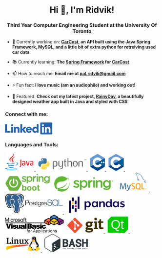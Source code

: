 <h1 align="center">Hi 👋, I'm Ridvik! </h1>
<h3 align="center">Third Year Computer Engineering Student at the University Of Toronto</h3>

- 🔭 Currently working on: **[CarCost](https://github.com/ridvikpal/CarCost), an API built using the Java Spring Framework, MySQL, and a little bit of extra python for retreiving used car data**.

- 📚 Currently learning: **The [Spring Framework](https://spring.io/) for [CarCost](https://github.com/ridvikpal/CarCost)**
 
- 📫 How to reach me: **Email me at [pal.ridvik@gmail.com](pal.ridvik@gmail.com)**

- ⚡ Fun fact: **I love music (am an audiophile) and working out!**

- 🚩 Featured: **Check out my latest project, [RainyDay](https://github.com/ridvikpal/RainyDay), a beautifully designed weather app built in Java and styled with CSS**

<h3 align="left">Connect with me:</h3>
<p align="left">
<a href="https://linkedin.com/in/ridvikpal" target="blank"><img align="center" src="icons/linkedin_logo.png" alt="ridvikpal" height="40" width=auto /></a>
</p>

<h3 align="left">Languages and Tools:</h3>

<p align="left">
    <a href="https://www.java.com" target="_blank" rel="noreferrer"> <img src="icons/java_icon.png" alt="java" width=auto height="60"/> </a>
    &nbsp;
    <a href="https://www.python.org" target="_blank" rel="noreferrer"> <img src="icons/python_logo.png" alt="python" width=auto height="45"/> </a>
    &nbsp;
    <a href="https://www.w3schools.com/cpp/" target="_blank" rel="noreferrer"> <img src="icons/C++_logo.svg" alt="cplusplus" width=auto height="55"/> </a>
    &nbsp;
    <a href="https://www.cprogramming.com/" target="_blank" rel="noreferrer"> <img src="icons/C_logo.svg" alt="c" width=auto height="55"/> </a>
    &nbsp;
    <a href="https://spring.io/projects/spring-boot" target="_blank" rel="noreferrer"> <img src="icons/spring_boot_logo.png" alt="bash" width=auto height="60"/></a>
    &nbsp;
    <a href="https://spring.io/projects/spring-framework" target="_blank" rel="noreferrer"> <img src="icons/spring_logo.png" alt="bash" width=auto height="50"/></a>
    &nbsp;
    <a href="https://www.mysql.com/" target="_blank" rel="noreferrer"> <img src="icons/mysql_logo.png" alt="mysql" width=auto height="65"/> </a>
    &nbsp;
    <a href="https://www.postgresql.org/" target="_blank" rel="noreferrer"> <img src="icons/postgresql_logo.png" alt="mysql" width=auto height="70"/> </a>
    &nbsp;
    <a href="" target="_blank" rel="noreferrer"> <img src="icons/pandas_logo.png" alt="bash" width=auto height="60"/></a>
    &nbsp;
    <a href="https://learn.microsoft.com/en-us/office/vba/library-reference/concepts/getting-started-with-vba-in-office" target="_blank" rel="noreferrer"> <img src="icons/vba_logo.svg" alt="bash" width=auto height="60"/></a>
    &nbsp;
    <a href="https://git-scm.com/" target="_blank" rel="noreferrer"> <img src="icons/git_icon.png" alt="git" width=auto height="50"/> </a>
    &nbsp;
    <a href="https://www.qt.io/" target="_blank" rel="noreferrer"> <img src="icons/qt_logo.png" alt="qt" width=auto height="55"/> </a>
    &nbsp;
    <a href="https://www.linux.com/what-is-linux/" target="_blank" rel="noreferrer"> <img src="icons/linux_logo.png" alt="linux" width=auto height="55"/> </a>
    &nbsp;
    <a href="https://www.gnu.org/software/bash/" target="_blank" rel="noreferrer"> <img src="icons/bash_icon.png" alt="bash" width=auto height="60"/></a>
    &nbsp;
</p>

<!-- <p><img align="left" src="https://github-readme-stats.vercel.app/api/top-langs?username=ridvikpal&show_icons=true&locale=en&layout=compact" alt="ridvikpal" /></p> -->

<!-- <p>&nbsp;<img align="center" src="https://github-readme-stats.vercel.app/api?username=ridvikpal&show_icons=true&locale=en" alt="ridvikpal" /></p> -->

<!-- <p><img align="center" src="https://github-readme-streak-stats.herokuapp.com/?user=ridvikpal&" alt="ridvikpal" /></p> -->
